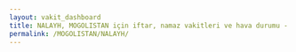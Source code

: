 ```yaml
---
layout: vakit_dashboard
title: NALAYH, MOGOLISTAN için iftar, namaz vakitleri ve hava durumu - ilçe/eyalet seç
permalink: /MOGOLISTAN/NALAYH/
---
```


<script type="text/javascript">
  var GLOBAL_COUNTRY = 'MOGOLISTAN';
  var GLOBAL_CITY = 'NALAYH';
  var GLOBAL_STATE = '';
  var lat = 72;
  var lon = 21;
</script>
